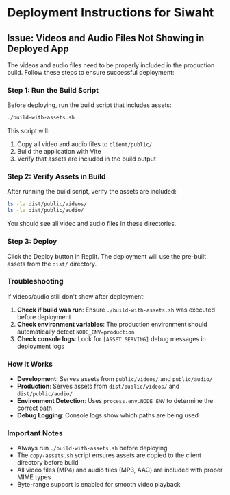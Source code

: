 # Deployment Instructions for Siwaht

## Issue: Videos and Audio Files Not Showing in Deployed App

The videos and audio files need to be properly included in the production build. Follow these steps to ensure successful deployment:

### Step 1: Run the Build Script
Before deploying, run the build script that includes assets:

```bash
./build-with-assets.sh
```

This script will:
1. Copy all video and audio files to `client/public/`
2. Build the application with Vite
3. Verify that assets are included in the build output

### Step 2: Verify Assets in Build
After running the build script, verify the assets are included:

```bash
ls -la dist/public/videos/
ls -la dist/public/audio/
```

You should see all video and audio files in these directories.

### Step 3: Deploy
Click the Deploy button in Replit. The deployment will use the pre-built assets from the `dist/` directory.

### Troubleshooting

If videos/audio still don't show after deployment:

1. **Check if build was run**: Ensure `./build-with-assets.sh` was executed before deployment
2. **Check environment variables**: The production environment should automatically detect `NODE_ENV=production`
3. **Check console logs**: Look for `[ASSET SERVING]` debug messages in deployment logs

### How It Works

- **Development**: Serves assets from `public/videos/` and `public/audio/`
- **Production**: Serves assets from `dist/public/videos/` and `dist/public/audio/`
- **Environment Detection**: Uses `process.env.NODE_ENV` to determine the correct path
- **Debug Logging**: Console logs show which paths are being used

### Important Notes

- Always run `./build-with-assets.sh` before deploying
- The `copy-assets.sh` script ensures assets are copied to the client directory before build
- All video files (MP4) and audio files (MP3, AAC) are included with proper MIME types
- Byte-range support is enabled for smooth video playback